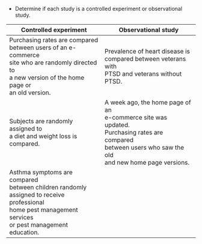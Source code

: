 - Determine if each study is a controlled experiment or observational study.

| Controlled experiment                                                                                                                                           | Observational study                                                                                                                                              |
| --------------------------------------------------------------------------------------------------------------------------------------------------------------- | ---------------------------------------------------------------------------------------------------------------------------------------------------------------- |
| Purchasing rates are compared<br>between users of an e-commerce<br>site who are randomly directed to<br>a new version of the home page or<br>an old version.    | Prevalence of heart disease is<br>compared between veterans with<br>PTSD and veterans without PTSD.                                                              |
| Subjects are randomly assigned to<br>a diet and weight loss is<br>compared.                                                                                     | A week ago, the home page of an<br>e-commerce site was updated.<br>Purchasing rates are compared<br>between users who saw the old<br>and new home page versions. |
| Asthma symptoms are compared<br>between children randomly<br>assigned to receive professional<br>home pest management services<br>or pest management education. |                                                                                                                                                                  |
